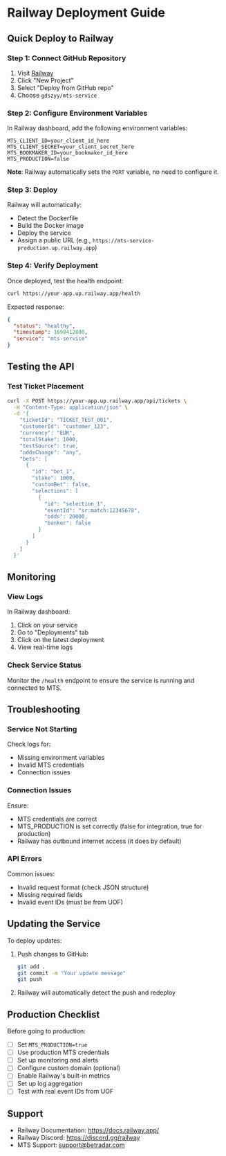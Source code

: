 # Railway Deployment Guide

## Quick Deploy to Railway

### Step 1: Connect GitHub Repository

1. Visit [Railway](https://railway.app/)
2. Click "New Project"
3. Select "Deploy from GitHub repo"
4. Choose `gdszyy/mts-service`

### Step 2: Configure Environment Variables

In Railway dashboard, add the following environment variables:

```
MTS_CLIENT_ID=your_client_id_here
MTS_CLIENT_SECRET=your_client_secret_here
MTS_BOOKMAKER_ID=your_bookmaker_id_here
MTS_PRODUCTION=false
```

**Note**: Railway automatically sets the `PORT` variable, no need to configure it.

### Step 3: Deploy

Railway will automatically:
- Detect the Dockerfile
- Build the Docker image
- Deploy the service
- Assign a public URL (e.g., `https://mts-service-production.up.railway.app`)

### Step 4: Verify Deployment

Once deployed, test the health endpoint:

```bash
curl https://your-app.up.railway.app/health
```

Expected response:
```json
{
  "status": "healthy",
  "timestamp": 1698412800,
  "service": "mts-service"
}
```

## Testing the API

### Test Ticket Placement

```bash
curl -X POST https://your-app.up.railway.app/api/tickets \
  -H "Content-Type: application/json" \
  -d '{
    "ticketId": "TICKET_TEST_001",
    "customerId": "customer_123",
    "currency": "EUR",
    "totalStake": 1000,
    "testSource": true,
    "oddsChange": "any",
    "bets": [
      {
        "id": "bet_1",
        "stake": 1000,
        "customBet": false,
        "selections": [
          {
            "id": "selection_1",
            "eventId": "sr:match:12345678",
            "odds": 20000,
            "banker": false
          }
        ]
      }
    ]
  }'
```

## Monitoring

### View Logs

In Railway dashboard:
1. Click on your service
2. Go to "Deployments" tab
3. Click on the latest deployment
4. View real-time logs

### Check Service Status

Monitor the `/health` endpoint to ensure the service is running and connected to MTS.

## Troubleshooting

### Service Not Starting

Check logs for:
- Missing environment variables
- Invalid MTS credentials
- Connection issues

### Connection Issues

Ensure:
- MTS credentials are correct
- MTS_PRODUCTION is set correctly (false for integration, true for production)
- Railway has outbound internet access (it does by default)

### API Errors

Common issues:
- Invalid request format (check JSON structure)
- Missing required fields
- Invalid event IDs (must be from UOF)

## Updating the Service

To deploy updates:

1. Push changes to GitHub:
   ```bash
   git add .
   git commit -m "Your update message"
   git push
   ```

2. Railway will automatically detect the push and redeploy

## Production Checklist

Before going to production:

- [ ] Set `MTS_PRODUCTION=true`
- [ ] Use production MTS credentials
- [ ] Set up monitoring and alerts
- [ ] Configure custom domain (optional)
- [ ] Enable Railway's built-in metrics
- [ ] Set up log aggregation
- [ ] Test with real event IDs from UOF

## Support

- Railway Documentation: https://docs.railway.app/
- Railway Discord: https://discord.gg/railway
- MTS Support: support@betradar.com

